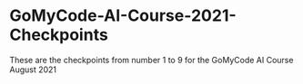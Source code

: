 # GoMyCode-AI-Course-2021-Checkpoints
These are the checkpoints from number 1 to 9 for the GoMyCode AI Course August 2021 
